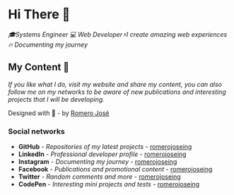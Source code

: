 # Hi There 🐺

_🎓Systems Engineer 💻 Web Developer⚡I create amazing web experiences 🔥 Documenting my journey_

## My Content 🚀

_If you like what I do, visit my website and share my content, you can also follow me on my networks to be aware of new publications and interesting projects that I will be developing._

Designed with 💖 - by [Romero José](https://romerojose.com/)

### Social networks

* **GitHub** - *Repositories of my latest projects* - [romerojoseing](https://github.com/romerojoseing)
* **LinkedIn** - *Professional developer profile* - [romerojoseing](https://www.linkedin.com/in/romerojoseing/)
* **Instagram** - *Documenting my journey* - [romerojoseing](https://www.instagram.com/romezvz/)
* **Facebook** - *Publications and promotional content* - [romerojoseing](https://www.facebook.com/romezvz)
* **Twitter** - *Random comments and more* - [romerojoseing](https://twitter.com/romezvz)
* **CodePen** - *Interesting mini projects and tests* - [romerojoseing](https://codepen.io/romerojoseing)
